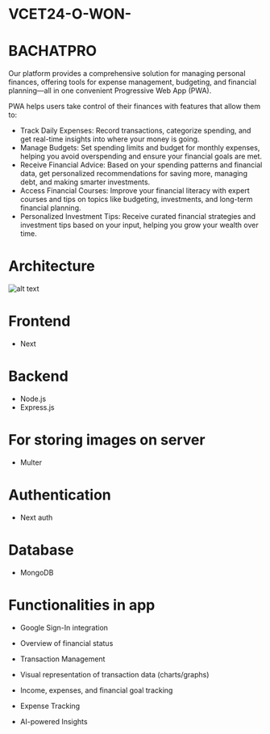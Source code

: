 # VCET24-O-WON-


# BACHATPRO

Our platform provides a comprehensive solution for managing personal finances, offering tools for expense management, budgeting, and financial planning—all in one convenient Progressive Web App (PWA).

PWA helps users take control of their finances with features that allow them to:

* Track Daily Expenses: Record transactions, categorize spending, and get real-time insights into where your money is going.
* Manage Budgets: Set spending limits and budget for monthly expenses, helping you avoid overspending and ensure your financial goals are met.
* Receive Financial Advice: Based on your spending patterns and financial data, get personalized recommendations for saving more, managing debt, and making smarter investments.
* Access Financial Courses: Improve your financial literacy with expert courses and tips on topics like budgeting, investments, and long-term financial planning.
* Personalized Investment Tips: Receive curated financial strategies and investment tips based on your input, helping you grow your wealth over time.

# Architecture

![alt text](image-2.png)

# Frontend
* Next

# Backend
* Node.js
* Express.js
  
# For storing images on server
* Multer
  
# Authentication
* Next auth

# Database
* MongoDB

# Functionalities in app
* Google Sign-In integration

* Overview of financial status

* Transaction Management

* Visual representation of transaction data (charts/graphs)
  
* Income, expenses, and financial goal tracking
  
* Expense Tracking

* AI-powered Insights

